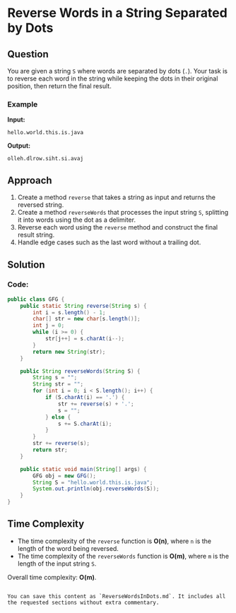 
# Reverse Words in a String Separated by Dots

## Question

You are given a string `S` where words are separated by dots (`.`). Your task is to reverse each word in the string while keeping the dots in their original position, then return the final result.

### Example

**Input:**

```
hello.world.this.is.java
```

**Output:**

```
olleh.dlrow.siht.si.avaj
```

## Approach

1. Create a method `reverse` that takes a string as input and returns the reversed string.
2. Create a method `reverseWords` that processes the input string `S`, splitting it into words using the dot as a delimiter.
3. Reverse each word using the `reverse` method and construct the final result string.
4. Handle edge cases such as the last word without a trailing dot.

## Solution

### Code:

```java
public class GFG {
    public static String reverse(String s) {
        int i = s.length() - 1; 
        char[] str = new char[s.length()]; 
        int j = 0; 
        while (i >= 0) {
            str[j++] = s.charAt(i--); 
        }
        return new String(str); 
    }

    public String reverseWords(String S) {
        String s = ""; 
        String str = ""; 
        for (int i = 0; i < S.length(); i++) {
            if (S.charAt(i) == '.') {
                str += reverse(s) + '.'; 
                s = ""; 
            } else {
                s += S.charAt(i); 
            }
        }
        str += reverse(s); 
        return str; 
    }

    public static void main(String[] args) {
        GFG obj = new GFG(); 
        String S = "hello.world.this.is.java"; 
        System.out.println(obj.reverseWords(S)); 
    }
}
```

## Time Complexity

- The time complexity of the `reverse` function is **O(n)**, where `n` is the length of the word being reversed.
- The time complexity of the `reverseWords` function is **O(m)**, where `m` is the length of the input string `S`.

Overall time complexity: **O(m)**.
```

You can save this content as `ReverseWordsInDots.md`. It includes all the requested sections without extra commentary.